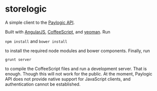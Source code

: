 storelogic
==========

A simple client to the [Paylogic API](https://doc.sandbox.paylogic.com/).

Built with [AngularJS](https://angularjs.org/), [CoffeeScript](http://coffeescript.org/),
and [yeoman](http://yeoman.io/). Run

```npm install``` and ```bower install```

to install the required node modules and bower components. Finally, run

```grunt server```

to compile the CoffeeScript files and run a development server. That is enough.
Though this will not work for the public. At the moment, Paylogic API does not
provide native support for JavaScript clients, and authentication cannot be
established.
